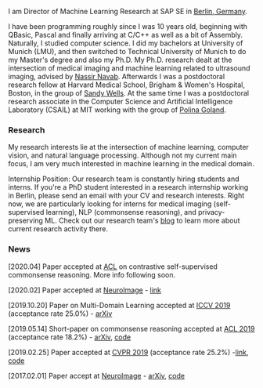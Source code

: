 

 I am Director of Machine Learning Research at SAP SE in [Berlin, Germany](https://www.google.com/maps/dir/52.5467648,13.4660096/SAP+Münzstr+15/@52.5365216,13.4064717,13z/data=!3m1!4b1!4m9!4m8!1m1!4e1!1m5!1m1!1s0x47a851e1dab74057:0xae8d4cd859f4c58a!2m2!1d13.406999!2d52.5242668).
 
 
I have been programming roughly since I was 10 years old, beginning with QBasic, Pascal and finally arriving at C/C++ as well as a bit of Assembly. Naturally, I studied computer science. I did my bachelors at University of Munich (LMU), and then switched to Technical University of Munich to do my Master's degree and also my Ph.D.  My Ph.D. research dealt at the intersection of medical imaging and machine learning related to ultrasound imaging, advised by [Nassir Navab](http://campar.in.tum.de/Main/NassirNavab). Afterwards I was a postdoctoral research fellow at Harvard Medical School, Brigham & Women's Hospital, Boston, in the group of [Sandy Wells](https://lmi.med.harvard.edu/people/william-wells). At the same time I was a postdoctoral research associate in the Computer Science and Artificial Intelligence Laboratory (CSAIL) at MIT working with the group of [Polina Goland](https://people.csail.mit.edu/polina/index.html). 
<br/>


### Research

My research interests lie at the intersection of machine learning, computer vision, and natural language processing. Although not my current main focus, I am very much interested in machine learning in the medical domain.

Internship Position: Our research team is constantly hiring students and interns. If you're a PhD student interested in a research internship working in Berlin, please send an email with your CV and research interests. Right now, we are particularly looking for interns for medical imaging (self-supervised learning), NLP (commonsense reasoning), and privacy-preserving ML. Check out our research team's [blog](https://medium.com/sap-machine-learning-research) to learn more about current research activity there.

### News

[2020.04] Paper accepted at [ACL](https://acl2020.org/) on contrastive self-supervised commonsense reasoning. More info following soon.

[2020.02] Paper accepted at  [NeuroImage](https://www.journals.elsevier.com/neuroimage) - [link](https://www.sciencedirect.com/science/article/pii/S2213158220300231)

[2019.10.20] Paper on Multi-Domain Learning accepted at [ICCV 2019](http://iccv2019.thecvf.com/) (acceptance rate 25.0%) - [arXiv](https://arxiv.org/abs/1905.06242)

[2019.05.14] Short-paper on commonsense reasoning accepted at [ACL 2019](http://www.acl2019.org/EN/index.xhtml) (acceptance rate 18.2%) - [arXiv](https://arxiv.org/abs/1905.13497), [code](https://github.com/SAP-samples/acl2019-commonsense-reasoning)

[2019.02.25] Paper accepted at [CVPR 2019](http://cvpr2019.thecvf.com/) (acceptance rate 25.2%) -[link](http://openaccess.thecvf.com/content_CVPR_2019/html/Ostapenko_Learning_to_Remember_A_Synaptic_Plasticity_Driven_Framework_for_Continual_CVPR_2019_paper.html), [code](https://github.com/SAP/machine-learning-dgm)

[2017.02.01] Paper accept at [NeuroImage](https://www.journals.elsevier.com/neuroimage) - [arXiv](https://arxiv.org/abs/1702.08192), [code](https://github.com/TJKlein/DeepNAT)
